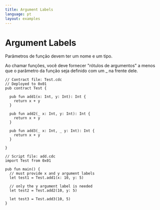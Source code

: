 ```yaml
---
title: Argument Labels
language: pt
layout: examples
---
```


# Argument Labels

Parâmetros de função devem ter um nome e um tipo.

Ao chamar funções, você deve fornecer "rótulos de argumentos" a menos que o parâmetro da função seja definido com um _ na frente dele.

```cadence
// Contract file: Test.cdc
// Deployed to 0x01
pub contract Test {
   
  pub fun add1(x: Int, y: Int): Int {
    return x + y
  }

  pub fun add2(_ x: Int, y: Int): Int {
    return x + y
  }

  pub fun add3(_ x: Int, _ y: Int): Int {
    return x + y
  }

}
```

```cadence
// Script file: add.cdc
import Test from 0x01

pub fun main() {
  // must provide x and y argument labels
  let test1 = Test.add1(x: 10, y: 5)

  // only the y argument label is needed
  let test2 = Test.add2(10, y: 5)

  let test3 = Test.add3(10, 5)
}
```